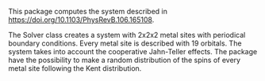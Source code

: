 This package computes the system described in https://doi.org/10.1103/PhysRevB.106.165108.

The Solver class creates a system with 2x2x2 metal sites with periodical boundary conditions.
Every metal site is described with 19 orbitals.
The system takes into account the cooperative Jahn-Teller effects.
The package have the possibility to make a random distribution of the spins of every metal site following the Kent distribution.
